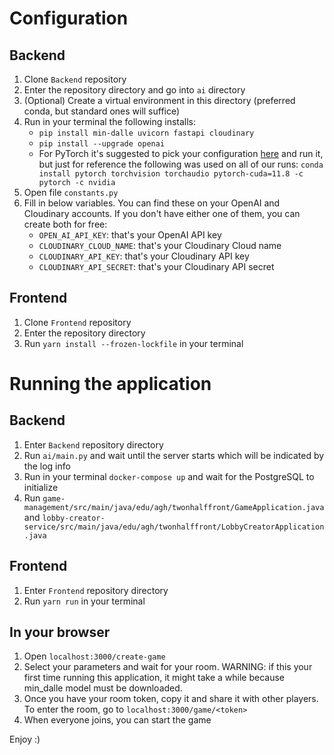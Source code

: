 # Configuration
## Backend
1. Clone `Backend` repository
2. Enter the repository directory and go into `ai` directory
3. (Optional) Create a virtual environment in this directory (preferred conda, but standard ones will suffice)
4. Run in your terminal the following installs:
   - `pip install min-dalle uvicorn fastapi cloudinary`
   - `pip install --upgrade openai`
   - For PyTorch it's suggested to pick your configuration [here](https://pytorch.org/get-started/locally/) and run it, but just for reference the following was used on all of our runs: `conda install pytorch torchvision torchaudio pytorch-cuda=11.8 -c pytorch -c nvidia`
5. Open file `constants.py`
6. Fill in below variables. You can find these on your OpenAI and Cloudinary accounts. If you don't have either one of them, you can create both for free:
    - `OPEN_AI_API_KEY`: that's your OpenAI API key
    - `CLOUDINARY_CLOUD_NAME`: that's your Cloudinary Cloud name
    - `CLOUDINARY_API_KEY`: that's your Cloudinary API key
    - `CLOUDINARY_API_SECRET`: that's your Cloudinary API secret

## Frontend
1. Clone `Frontend` repository
2. Enter the repository directory
3. Run `yarn install --frozen-lockfile` in your terminal

# Running the application
## Backend
1. Enter `Backend` repository directory
2. Run `ai/main.py` and wait until the server starts which will be indicated by the log info
3. Run in your terminal `docker-compose up` and wait for the PostgreSQL to initialize
4. Run `game-management/src/main/java/edu/agh/twonhalffront/GameApplication.java` and `lobby-creator-service/src/main/java/edu/agh/twonhalffront/LobbyCreatorApplication.java`

## Frontend
1. Enter `Frontend` repository directory
2. Run `yarn run` in your terminal

## In your browser
1. Open `localhost:3000/create-game`
2. Select your parameters and wait for your room. WARNING: if this your first time running this application, it might take a while because min_dalle model must be downloaded.
3. Once you have your room token, copy it and share it with other players. To enter the room, go to `localhost:3000/game/<token>`
4. When everyone joins, you can start the game

Enjoy :)

